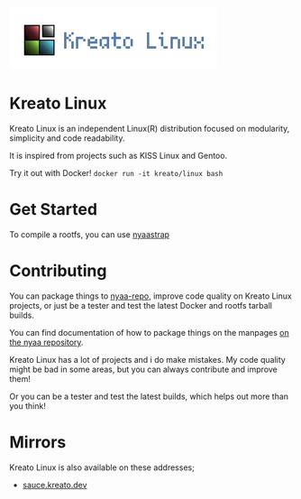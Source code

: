 <img src="https://github.com/Kreato-Linux/logo/blob/master/withtext.png"> 

# Kreato Linux
Kreato Linux is an independent Linux(R) distribution focused on modularity, simplicity and code readability.

It is inspired from projects such as KISS Linux and Gentoo.

Try it out with Docker! `docker run -it kreato/linux bash`

# Get Started
To compile a rootfs, you can use [nyaastrap](https://github.com/kreatolinux/nyaastrap)

# Contributing
You can package things to [nyaa-repo](https://github.com/kreatolinux/nyaa-repo), improve code quality on Kreato Linux projects, or just be a tester and test the latest Docker and rootfs tarball builds.

You can find documentation of how to package things on the manpages [on the nyaa repository](https://github.com/kreatolinux/nyaa).

Kreato Linux has a lot of projects and i do make mistakes. My code quality might be bad in some areas, but you can always contribute and improve them!

Or you can be a tester and test the latest builds, which helps out more than you think!

# Mirrors
Kreato Linux is also available on these addresses;
* [sauce.kreato.dev](https://sauce.kreato.dev/kreatolinux)
